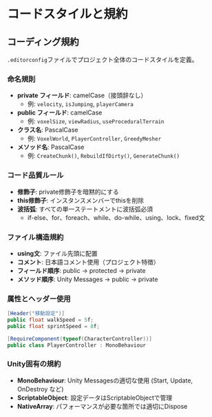 # コードスタイルと規約

## コーディング規約
`.editorconfig`ファイルでプロジェクト全体のコードスタイルを定義。

### 命名規則
- **private フィールド**: camelCase（接頭辞なし）
  - 例: `velocity`, `isJumping`, `playerCamera`
- **public フィールド**: camelCase
  - 例: `voxelSize`, `viewRadius`, `useProceduralTerrain`
- **クラス名**: PascalCase
  - 例: `VoxelWorld`, `PlayerController`, `GreedyMesher`
- **メソッド名**: PascalCase
  - 例: `CreateChunk()`, `RebuildIfDirty()`, `GenerateChunk()`

### コード品質ルール
- **修飾子**: private修飾子を暗黙的にする
- **this修飾子**: インスタンスメンバーでthisを削除
- **波括弧**: すべての単一ステートメントに波括弧必須
  - if-else、for、foreach、while、do-while、using、lock、fixed文

### ファイル構造規約
- **using文**: ファイル先頭に配置
- **コメント**: 日本語コメント使用（プロジェクト特徴）
- **フィールド順序**: public → protected → private
- **メソッド順序**: Unity Messages → public → private

### 属性とヘッダー使用
```csharp
[Header("移動設定")]
public float walkSpeed = 5f;
public float sprintSpeed = 8f;

[RequireComponent(typeof(CharacterController))]
public class PlayerController : MonoBehaviour
```

### Unity固有の規約
- **MonoBehaviour**: Unity Messagesの適切な使用 (Start, Update, OnDestroy など)
- **ScriptableObject**: 設定データはScriptableObjectで管理
- **NativeArray**: パフォーマンスが必要な箇所では適切にDispose